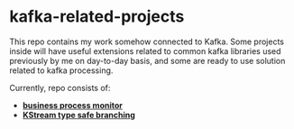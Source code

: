 # kafka-related-projects


This repo contains my work somehow connected to Kafka. Some projects inside will have useful extensions 
related to common kafka libraries used previously by me on day-to-day basis, 
and some are ready to use solution related to kafka processing. 

Currently, repo consists of:
- [**business process monitor**](./business-process-monitor/README.md)
- [**KStream type safe branching**](./type-safe-splitter/README.md)